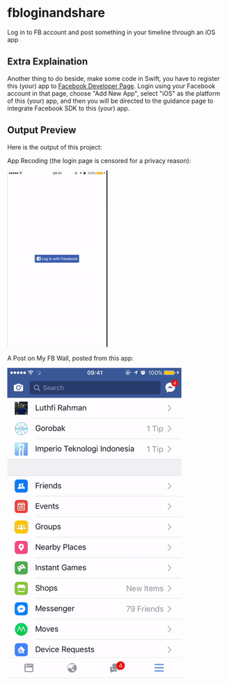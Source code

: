 # fbloginandshare
Log in to FB account and post something in your timeline through an iOS app


## Extra Explaination
Another thing to do beside, make some code in Swift, you have to register this (your) app to [Facebook Developer Page](https://developers.facebook.com/). Login using your Facebook account in that page, choose "Add New App", select "iOS" as the platform of this (your) app, and then you will be directed to the guidance page to integrate Facebook SDK to this (your) app.

## Output Preview
Here is the output of this project:

App Recoding (the login page is censored for a privacy reason):

![](https://github.com/luthfifr/fbloginandshare/blob/master/documentation/app_recording_edit)

A Post on My FB Wall, posted from this app:

![](https://github.com/luthfifr/fbloginandshare/blob/master/documentation/fb_proof.gif)
